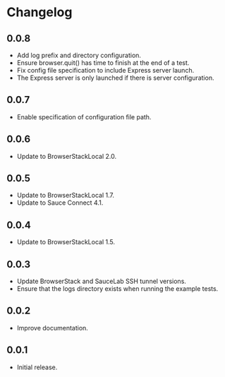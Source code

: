 Changelog
=========

0.0.8
-----

  * Add log prefix and directory configuration.
  * Ensure browser.quit() has time to finish at the end of a test.
  * Fix config file specification to include Express server launch.
  * The Express server is only launched if there is server configuration.

0.0.7
-----

  * Enable specification of configuration file path.

0.0.6
-----

  * Update to BrowserStackLocal 2.0.

0.0.5
-----

  * Update to BrowserStackLocal 1.7.
  * Update to Sauce Connect 4.1.

0.0.4
-----

  * Update to BrowserStackLocal 1.5.

0.0.3
-----

  * Update BrowserStack and SauceLab SSH tunnel versions.
  * Ensure that the logs directory exists when running the example tests.

0.0.2
-----

  * Improve documentation.

0.0.1
-----

  * Initial release.
